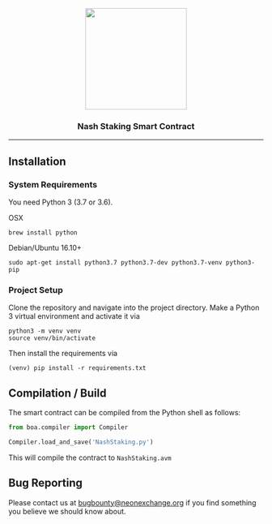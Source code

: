 <p align="center">
  <img
    src="https://cdn-images-1.medium.com/letterbox/164/72/50/50/1*bGf9HZHNP3tOk4dSWcxUHA.png?source=logoAvatar-lo_dnt_VASJhQluBeQP---b71bf4ba23ad"
    width="200px;">

</p>
<h3 align="center">Nash Staking Smart Contract</h3>
<hr/>



## Installation

### System Requirements

You need Python 3 (3.7 or 3.6).

OSX

    brew install python

Debian/Ubuntu 16.10+

    sudo apt-get install python3.7 python3.7-dev python3.7-venv python3-pip

### Project Setup

Clone the repository and navigate into the project directory.
Make a Python 3 virtual environment and activate it via

```shell
python3 -m venv venv
source venv/bin/activate
```

Then install the requirements via

```shell
(venv) pip install -r requirements.txt
```

## Compilation / Build

The smart contract can be compiled from the Python shell as follows:

```python
from boa.compiler import Compiler

Compiler.load_and_save('NashStaking.py')
```

This will compile the contract to `NashStaking.avm`


## Bug Reporting

Please contact us at bugbounty@neonexchange.org if you find something you believe we should know about.
